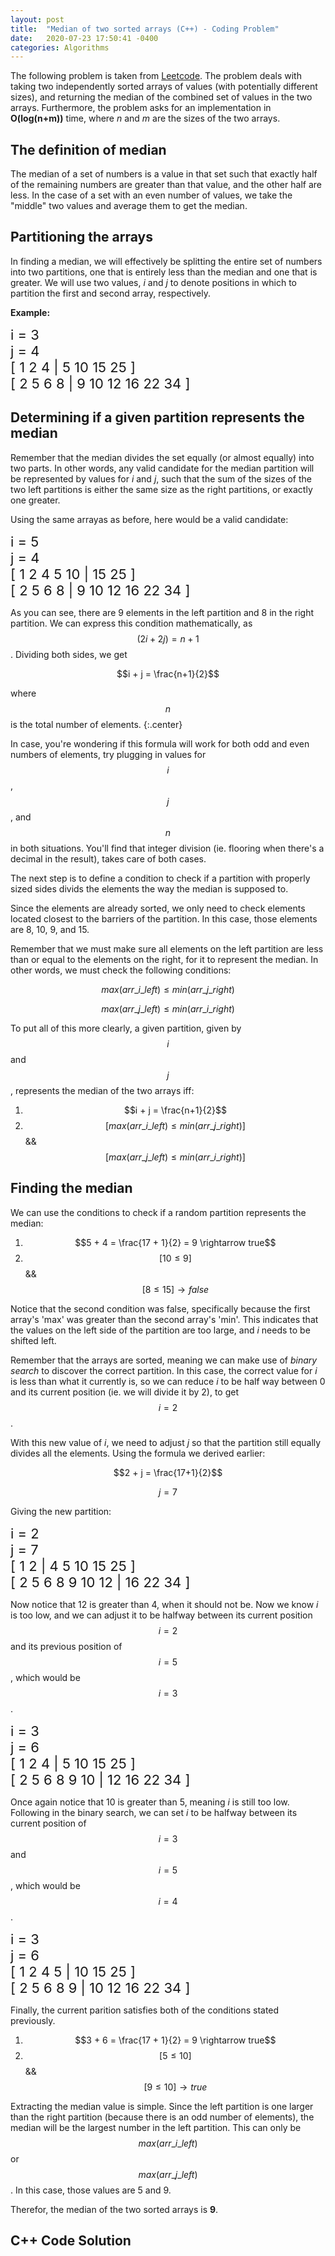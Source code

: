 ```yaml
---
layout: post
title:  "Median of two sorted arrays (C++) - Coding Problem"
date:   2020-07-23 17:50:41 -0400
categories: Algorithms
---
```



The following problem is taken from [Leetcode](https://leetcode.com/problems/median-of-two-sorted-arrays). The problem deals with taking two independently sorted arrays of values (with potentially different sizes), and returning the median of the combined set of values in the two arrays. Furthermore, the problem asks for an implementation in **O(log(n+m))** time, where *n* and *m* are the sizes of the two arrays.

## The definition of median

The median of a set of numbers is a value in that set such that exactly half of the remaining numbers are greater than that value, and the other half are less. In the case of a set with an even number of values, we take the "middle" two values and average them to get the median.

## Partitioning the arrays

In finding a median, we will effectively be splitting the entire set of numbers into two partitions, one that is entirely less than the median and one that is greater. We will use two values, *i* and *j* to denote positions in which to partition the first and second array, respectively.

**Example:** 
<div class="center" style="font-size: 22px">
i = 3 <br/>
j = 4 <br/>
[ <span class="color_red">1 2 4</span> | <span class="color_blue">5 10 15 25</span> ] <br/>
[ <span class="color_red">2 5 6 8</span> | <span class="color_blue">9 10 12 16 22 34</span> ] <br>
</div>

## Determining if a given partition represents the median

Remember that the median divides the set equally (or almost equally) into two parts. In other words, any valid candidate for the median partition will be represented by values for *i* and *j*, such that the sum of the sizes of the two left partitions is either the same size as the right partitions, or exactly one greater.

Using the same arrayas as before, here would be a valid candidate:

<div class="center" style="font-size: 22px">
i = 5 <br/>
j = 4 <br/>
[ <span class="color_red">1 2 4 5 10</span> | <span class="color_blue">15 25</span> ] <br/>
[ <span class="color_red">2 5 6 8</span> | <span class="color_blue">9 10 12 16 22 34</span> ] <br>
</div>

As you can see, there are 9 elements in the left partition and 8 in the right partition. We can express this condition mathematically, as $$(2i + 2j) = n + 1$$.
Dividing both sides, we get

$$i + j = \frac{n+1}{2}$$

where $$n$$ is the total number of elements.
{:.center}

In case, you're wondering if this formula will work for both odd and even numbers of elements, try plugging in values for $$i$$, $$j$$, and $$n$$ in both situations. You'll find that integer division (ie. flooring when there's a decimal in the result), takes care of both cases.

The next step is to define a condition to check if a partition with properly sized sides divids the elements the way the median is supposed to.

Since the elements are already sorted, we only need to check elements located closest to the barriers of the partition. In this case, those elements are <span class="color_red">8</span>, <span class="color_red">10</span>, <span class="color_blue">9</span>, and <span class="color_blue">15</span>.

Remember that we must make sure all elements on the left partition are less than or equal to the elements on the right, for it to represent the median. In other words, we must check the following conditions:

$$max(arr\_i\_left) \leq min(arr\_j\_right)$$

$$max(arr\_j\_left) \leq min(arr\_i\_right)$$

To put all of this more clearly, a given partition, given by $$i$$ and $$j$$, represents the median of the two arrays iff:

1. $$i + j = \frac{n+1}{2}$$ $$$$
2. $$[max(arr\_i\_left) \leq min(arr\_j\_right)]$$ && $$[max(arr\_j\_left) \leq min(arr\_i\_right)]$$

## Finding the median

We can use the conditions to check if a random partition represents the median:

1. $$5 + 4 = \frac{17 + 1}{2} = 9 \rightarrow true$$ $$$$
2. $$[10 \leq 9]$$ && $$[8 \leq 15] \rightarrow false$$

Notice that the second condition was false, specifically because the first array's 'max' was greater than the second array's 'min'. This indicates that the values on the left side of the partition are too large, and *i* needs to be shifted left. 

Remember that the arrays are sorted, meaning we can make use of *binary search* to discover the correct partition. In this case, the correct value for *i* is less than what it currently is, so we can reduce *i* to be half way between 0 and its current position (ie. we will divide it by 2), to get $$i = 2$$.

With this new value of *i*, we need to adjust *j* so that the partition still equally divides all the elements. Using the formula we derived earlier:

$$2 + j = \frac{17+1}{2}$$

$$j = 7$$

Giving the new partition:

<div class="center" style="font-size: 22px">
i = 2 <br/>
j = 7 <br/>
[ <span class="color_red">1 2</span> | <span class="color_blue">4 5 10 15 25</span> ] <br/>
[ <span class="color_red">2 5 6 8 9 10 12</span> | <span class="color_blue">16 22 34</span> ] <br>
</div>

Now notice that <span class="color_red">12</span> is greater than <span class="color_blue">4</span>, when it should not be. Now we know *i* is too low, and we can adjust it to be halfway between its current position $$i=2$$ and its previous position of $$i=5$$, which would be $$i=3$$.

<div class="center" style="font-size: 22px">
i = 3 <br/>
j = 6 <br/>
[ <span class="color_red">1 2 4</span> | <span class="color_blue">5 10 15 25</span> ] <br/>
[ <span class="color_red">2 5 6 8 9 10</span> | <span class="color_blue">12 16 22 34</span> ] <br>
</div>

Once again notice that <span class="color_red">10</span> is greater than <span class="color_blue">5</span>, meaning *i* is still too low. Following in the binary search, we can set *i* to be halfway between its current position of $$i=3$$ and $$i=5$$, which would be $$i=4$$.

<div class="center" style="font-size: 22px">
i = 3 <br/>
j = 6 <br/>
[ <span class="color_red">1 2 4 5</span> | <span class="color_blue">10 15 25</span> ] <br/>
[ <span class="color_red">2 5 6 8 9</span> | <span class="color_blue">10 12 16 22 34</span> ] <br>
</div>

Finally, the current parition satisfies both of the conditions stated previously.

1. $$3 + 6 = \frac{17 + 1}{2} = 9 \rightarrow true$$ $$$$
2. $$[5 \leq 10]$$ && $$[9 \leq 10] \rightarrow true$$

Extracting the median value is simple. Since the left partition is one larger than the right partition (because there is an odd number of elements), the median will be the largest number in the left partition. This can only be $$max(arr\_i\_left)$$ or $$max(arr\_j\_left)$$. In this case, those values are <span class="color_red">5</span> and <span class="color_red">9</span>.

Therefor, the median of the two sorted arrays is **9**.

## C++ Code Solution